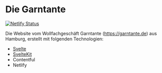 # Die Garntante

[![Netlify Status](https://api.netlify.com/api/v1/badges/6771f16e-fbab-4aa1-ad72-dc996d6ed466/deploy-status)](https://app.netlify.com/sites/determined-jang-517a8a/deploys)

Die Website vom Wollfachgeschäft Garntante (https://garntante.de) aus Hamburg, erstellt mit folgenden Technologien:

- [Svelte](https://github.com/sveltejs/svelte)
- [SvelteKit](https://github.com/sveltejs/kit)
- Contentful
- Netlify
